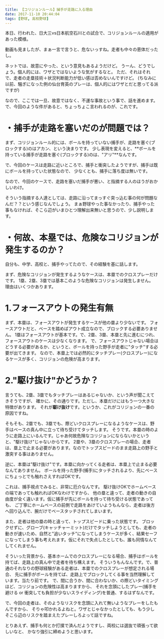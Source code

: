 ```yaml
---
title: 【コリジョンルール】捕手が走路に入る理由
date: 2017-11-10 20:44:04
tags: [野球, 高校野球]
---
```


本日、行われた、日大三vs日本航空石川との試合で、コリジョンルールの適用があった模様。

動画も見ましたが、まぁ一言で言うと、危ないっすね。走者も中々の恵体だったし。

ネットでは、故意にやった、という意見もあるようだけど。
うーん、どうでしょう。個人的には、ワザとではないような気がするなと。
ただ、それはそれで、走者の走塁技術＋状況判断能力が低い感は否めないんですけど。
(ちなみに以前、騒ぎになった例の仙台育英のプレーは、個人的にはワザとだと思ってる派ですが)

なので、ここでは一旦、故意ではなく、不運な事故という事で、話を進めます。
で、今回のような件があると、ちょっちょこ言われるのが、これです。

# ・捕手が走路を塞いだのが問題では？
まず、コリジョンルール的には、ボールを持っていない捕手が、走路を塞ぐ(ブロックする)のはアカン、という決まりです。
少し表現を変えると、**ボールを持っている捕手が走路を塞ぐ(ブロックする)のは、"アリ"**なんです。

で、今回のケースは走路に近いところで、捕手と衝突したようですが、捕手は既にボールを持っていた状態なので、
少なくとも、捕手に落ち度は無いです。

なので、今回のケースで、走路を塞いだ捕手が悪い、と指摘する人のほうがおかしいわけ。

そういう指摘する人達としては、走路に沿ってまっすぐ突っ込む事の何が問題なんだ？？という感じなんでしょう。
まぁ野球やった事なかったり、捕手やった事もなければ、そこら辺がいまひとつ理解出来無いと思うので、少し説明します。

<!-- more -->

# ・何故、本塁では、危険なコリジョンが発生するのか？
自分も、中学、高校と、捕手やってたので、その経験を基に話します。

まず、危険なコリジョンが発生するようなケースは、本塁でのクロスプレーだけです。
1塁、2塁、3塁では基本このような危険なコリジョンは発生しません。
理由はいくつかあります。

# 1.フォースアウトの発生有無
まず、本塁は、フォースアウトが発生するケースが他の塁より少ないです。
フォースアウトだと、ベースを踏めばアウト成立なので、ブロックする必要ありません。
1塁はフォースアウトが基本です。で、2塁、3塁、本塁と先に進むにつれ、フォースアウトのケースは少なくなります。
で、フォースアウトじゃない場合はどうする必要があるか、というと、ボールを持った野手が走者に"タッチ"する必要が出てきます。
なので、本塁上では必然的にタッチプレー(クロスプレー)になるケースが多く、コリジョンの危険が高まります。

# 2."駆け抜け"かどうか？
言うても、2塁、3塁でもタッチプレーはあるじゃないか、という声が聞こえてきそうですが、
確かに、その通りです。ただし、本塁だけにはもう一つ大きな特徴があります。
それが**駆け抜け**です。というか、これがコリジョンの一番の原因ですね。

そもそも、2塁でも、3塁でも、際どいクロスプレーになるようなケースは、野手はベースの真ん中に立って待ち受けてタッチします。
そうです。本塁の時のように走路上にいるんです。じゃあ何故危険なコリジョンにならないかというと、"駆け抜け"じゃないからです。
2塁や、3塁のクロスプレーの場合、走者は、塁上で止まる必要があります。なのでトップスピードのまま走路上の野手と激突する事はありません。

逆に、本塁は"駆け抜け"です。本塁に向かってくる走者は、本塁上で止まる必要なんてありません。
ボールを持った野手(捕手)にタッチされるより、先にベースにちょっとでも触れさえすればOKです。

これは、捕手視点でみると、非常に厄介なんです。
駆け抜けOKでホームベースの端であっても触れればOKなわけですから、
他の塁と違って、走者の動きの自由度が全く違います。仮に捕手が先にボールを持って待ち受ける状態であっても、
ご丁寧にホームベースの前側で走路をあけていようもんなら、走者は後方へ回り込んで、腕だけでベースタッチされてしまいます。

また、走者は他の塁の時と違って、トップスピードに乗った状態です。
ブロックせずに、グローブ(キャッチャーミット)だけでタッチしようとしても、走者の動きが速いため、自然と"追いタッチ"になってしまうケースが多く、結果セーフになってしまう事も考えれます。仮にそれで失点したとしても、誰も同情なんてしてくれません。

そういった背景から、基本ホームでのクロスプレーになる場合、捕手はボールを持てば、走路上の真ん中で走者を待ち構えます。
そういうもんなんです。で、普通のそれなりの野球経験がある走者は、本塁でのクロスプレーが想定される場合、
先に捕手がボールを持てば、走路上でブロックしてくる事を当然理解しています。当たり前です。
で、間に合うか、間に合わないか、の際どいタイミングほど、コリジョンの危険性は高まりますから、
それを念頭にしたプレー(捕手を避ける or 衝突しても負担が少ないスライディング)を普通、するはずなんです。

で、今回の走者は、そのようなリスクを念頭に入れて無いようなプレーをしたもんですから、
そりゃ叩かれるよねと。ワザとじゃなかったとしても、もう少しそこら辺のリスクを踏まえたプレーしろよって話ですね。


とりあえず、捕手も何とか打撲で済んだようですし、両校には選抜で頑張って欲しいなと、
かなり強引に締めようと思います。
